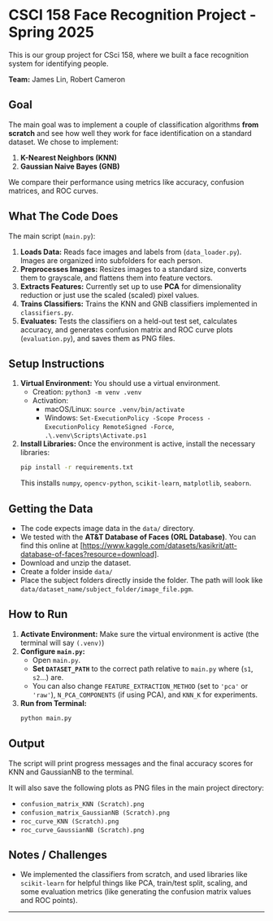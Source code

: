 # CSCI 158 Face Recognition Project - Spring 2025

This is our group project for CSci 158, where we built a face recognition system for identifying people.

**Team:** James Lin, Robert Cameron

## Goal

The main goal was to implement a couple of classification algorithms **from scratch** and see how well they work for face identification on a standard dataset. We chose to implement:

1.  **K-Nearest Neighbors (KNN)**
2.  **Gaussian Naive Bayes (GNB)**

We compare their performance using metrics like accuracy, confusion matrices, and ROC curves.

## What The Code Does

The main script (`main.py`):

1.  **Loads Data:** Reads face images and labels from (`data_loader.py`). Images are organized into subfolders for each person.
2.  **Preprocesses Images:** Resizes images to a standard size, converts them to grayscale, and flattens them into feature vectors.
3.  **Extracts Features:** Currently set up to use **PCA** for dimensionality reduction or just use the scaled (scaled) pixel values.
4.  **Trains Classifiers:** Trains the KNN and GNB classifiers implemented in `classifiers.py`.
5.  **Evaluates:** Tests the classifiers on a held-out test set, calculates accuracy, and generates confusion matrix and ROC curve plots (`evaluation.py`), and saves them as PNG files.

## Setup Instructions

1.  **Virtual Environment:** You should use a virtual environment. 
    * Creation: `python3 -m venv .venv`
    * Activation:
        * macOS/Linux: `source .venv/bin/activate`
        * Windows: `Set-ExecutionPolicy -Scope Process -ExecutionPolicy RemoteSigned -Force`,
`.\.venv\Scripts\Activate.ps1`
2.  **Install Libraries:** Once the environment is active, install the necessary libraries:
    ```bash
    pip install -r requirements.txt
    ```
    This installs `numpy`, `opencv-python`, `scikit-learn`, `matplotlib`, `seaborn`.

## Getting the Data

* The code expects image data in the `data/` directory.
* We tested with the **AT&T Database of Faces (ORL Database)**. You can find this online at [https://www.kaggle.com/datasets/kasikrit/att-database-of-faces?resource=download].
* Download and unzip the dataset.
* Create a folder inside `data/` 
* Place the subject folders  directly inside the folder. The path will look like `data/dataset_name/subject_folder/image_file.pgm`.

## How to Run

1.  **Activate Environment:** Make sure the virtual environment is active (the terminal will say `(.venv)`)
2.  **Configure `main.py`:**
    * Open `main.py`.
    * **Set `DATASET_PATH`** to the correct path relative to `main.py` where (`s1`, `s2`...) are.
    * You can also change `FEATURE_EXTRACTION_METHOD` (set to `'pca'` or `'raw'`), `N_PCA_COMPONENTS` (if using PCA), and `KNN_K` for experiments.
3.  **Run from Terminal:**
    ```bash
    python main.py
    ```

## Output

The script will print progress messages and the final accuracy scores for KNN and GaussianNB to the terminal.

It will also save the following plots as PNG files in the main project directory:

* `confusion_matrix_KNN (Scratch).png`
* `confusion_matrix_GaussianNB (Scratch).png`
* `roc_curve_KNN (Scratch).png`
* `roc_curve_GaussianNB (Scratch).png`

## Notes / Challenges

* We implemented the classifiers from scratch, and used libraries like `scikit-learn` for helpful things like PCA, train/test split, scaling, and some evaluation metrics (like generating the confusion matrix values and ROC points).

---
